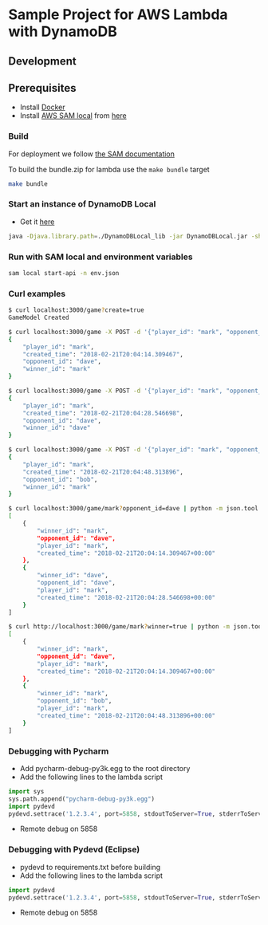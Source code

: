 # Sample Project for AWS Lambda with DynamoDB

## Development 

## Prerequisites

- Install [Docker](https://github.com/awslabs/aws-sam-local#prerequisites)
- Install [AWS SAM local](https://github.com/awslabs/aws-sam-local) from 
  [here](https://github.com/awslabs/aws-sam-local/releases)

### Build
For deployment we follow [the SAM documentation](https://github.com/awslabs/aws-sam-local#package-and-deploy-to-lambda)

To build the bundle.zip for lambda use the  `make bundle` target

```bash
make bundle
```

### Start an instance of DynamoDB Local
- Get it [here](https://docs.aws.amazon.com/amazondynamodb/latest/developerguide/DynamoDBLocal.html)

```bash
java -Djava.library.path=./DynamoDBLocal_lib -jar DynamoDBLocal.jar -sharedDb
```

### Run with SAM local and environment variables
```bash
sam local start-api -n env.json
```

### Curl examples
```bash
$ curl localhost:3000/game?create=true
GameModel Created

$ curl localhost:3000/game -X POST -d '{"player_id": "mark", "opponent_id": "dave", "winner_id": "mark"}' | python -m json.tool
{
    "player_id": "mark",
    "created_time": "2018-02-21T20:04:14.309467",
    "opponent_id": "dave",
    "winner_id": "mark"
}

$ curl localhost:3000/game -X POST -d '{"player_id": "mark", "opponent_id": "dave", "winner_id": "dave"}' | python -m json.tool
{
    "player_id": "mark",
    "created_time": "2018-02-21T20:04:28.546698",
    "opponent_id": "dave",
    "winner_id": "dave"
}

$ curl localhost:3000/game -X POST -d '{"player_id": "mark", "opponent_id": "bob", "winner_id": "mark"}' | python -m json.tool
{
    "player_id": "mark",
    "created_time": "2018-02-21T20:04:48.313896",
    "opponent_id": "bob",
    "winner_id": "mark"
}

$ curl localhost:3000/game/mark?opponent_id=dave | python -m json.tool
[
    {
        "winner_id": "mark",
        "opponent_id": "dave",
        "player_id": "mark",
        "created_time": "2018-02-21T20:04:14.309467+00:00"
    },
    {
        "winner_id": "dave",
        "opponent_id": "dave",
        "player_id": "mark",
        "created_time": "2018-02-21T20:04:28.546698+00:00"
    }
]

$ curl http://localhost:3000/game/mark?winner=true | python -m json.tool
[
    {
        "winner_id": "mark",
        "opponent_id": "dave",
        "player_id": "mark",
        "created_time": "2018-02-21T20:04:14.309467+00:00"
    },
    {
        "winner_id": "mark",
        "opponent_id": "bob",
        "player_id": "mark",
        "created_time": "2018-02-21T20:04:48.313896+00:00"
    }
]
```


### Debugging with Pycharm

- Add pycharm-debug-py3k.egg to the root directory
- Add the following lines to the lambda script
```python
import sys
sys.path.append("pycharm-debug-py3k.egg")
import pydevd
pydevd.settrace('1.2.3.4', port=5858, stdoutToServer=True, stderrToServer=True, suspend=True)
```
- Remote debug on 5858

### Debugging with Pydevd (Eclipse)

- pydevd to requirements.txt before building
- Add the following lines to the lambda script
```python
import pydevd
pydevd.settrace('1.2.3.4', port=5858, stdoutToServer=True, stderrToServer=True, suspend=True)
```
- Remote debug on 5858

